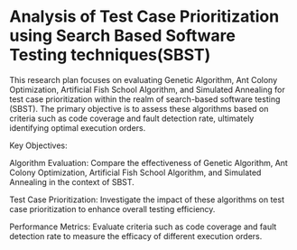 # Analysis of Test Case Prioritization using Search Based Software Testing techniques(SBST)

This research plan focuses on evaluating Genetic Algorithm, Ant Colony Optimization, Artificial Fish School Algorithm, and Simulated Annealing for test case prioritization within the realm of search-based software testing (SBST). The primary objective is to assess these algorithms based on criteria such as code coverage and fault detection rate, ultimately identifying optimal execution orders.

Key Objectives:

Algorithm Evaluation: Compare the effectiveness of Genetic Algorithm, Ant Colony Optimization, Artificial Fish School Algorithm, and Simulated Annealing in the context of SBST.

Test Case Prioritization: Investigate the impact of these algorithms on test case prioritization to enhance overall testing efficiency.

Performance Metrics: Evaluate criteria such as code coverage and fault detection rate to measure the efficacy of different execution orders.
